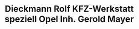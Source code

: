 ---
title: "Dieckmann Rolf KFZ-Werkstatt speziell Opel Inh. Gerold Mayer"
url: /butjadingen/dieckmann-rolf-kfz-werkstatt-speziell-opel-inh-gerold-mayer/
shop: Autowerkstatt
---
